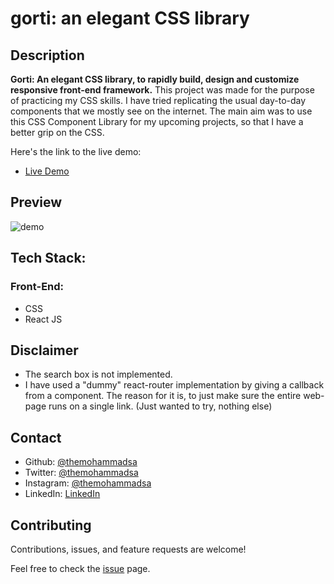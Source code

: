 # gorti: an elegant CSS library 

## Description 

**Gorti: An elegant CSS library, to rapidly build, design and customize responsive front-end framework.**
This project was made for the purpose of practicing my CSS skills. I have tried replicating the usual day-to-day components that we mostly see on the internet. 
The main aim was to use this CSS Component Library for my upcoming projects, so that I have a better grip on the CSS. 

Here's the link to the live demo:
- [Live Demo](https://gorti.netlify.app/)

## Preview 

![demo](/demo.gif)


## Tech Stack:
### Front-End:

- CSS 
- React JS

## Disclaimer

- The search box is not implemented.
- I have used a "dummy" react-router implementation by giving a callback from a component. The reason for it is, to just make sure the entire web-page runs on a single link. (Just wanted to try, nothing else)

## Contact

- Github: [@themohammadsa](https://github.com/themohammadsa)
- Twitter: [@themohammadsa](https://twitter.com/themohammadsa)
- Instagram: [@themohammadsa](https://www.instagram.com/themohammadsa/)
- LinkedIn: [LinkedIn](https://www.linkedin.com/in/themohammadsa/)

## Contributing

Contributions, issues, and feature requests are welcome!   

Feel free to check the [issue](https://github.com/themohammadsa/gorti/issues/2) page.
